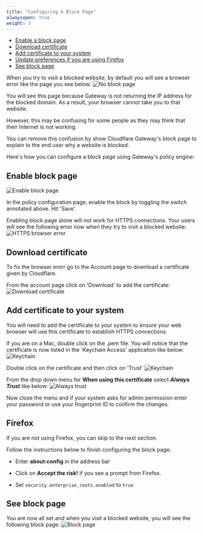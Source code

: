 ```yaml
---
title: "Configuring A Block Page"
alwaysopen: true
weight: 3
---
```

- [Enable a block page](#enable-a-block-page)
- [Download certificate](#download-certificate)
- [Add certificate to your system](#add-certificate-to-your-system)
- [Update preferences if you are using Firefox](#firefox)
- [See block page](#see-block-page)

When you try to visit a blocked website, by default you will see a browser error like the page you see below:
![No block page](/static/no-block-page.png)

You will see this page because Gateway is not returning the IP address for the blocked domain. As a result, your browser cannot take you to that website. 

However, this may be confusing for some people as they may think that their Internet is not working. 

You can remove this confusion by show Cloudflare Gateway's block page to explain to the end user why a website is blocked.

Here's how you can configure a block page using Gateway's policy engine:

## Enable block page
![Enable block page](/static/enable-block-page.png)

In the policy configuration page, enable the block by toggling the switch annotated above. Hit 'Save'.

Enabling block page alone will not work for HTTPS connections. Your users will see the following error now when they try to visit a blocked website:
![HTTPS browser error](/static/https-browser-error.png)


## Download certificate
To fix the browser erorr go to the Account page to download a certificate given by Cloudflare.

From the account page click on 'Download' to add the certificate:
![Download certificate](/static/update-certificates-page.png)

## Add certificate to your system
You will need to add the certificate to your system to ensure your web browser will use this certificate to establish HTTPS connections.

If you are on a Mac, double click on the .pem file. You will notice that the certificate is now listed in the 'Keychain Access' application like below:
![Keychain](/static/listed-in-keychain.png)

Double click on the certificate and then click on 'Trust'
![Keychain](/static/cert-click-on-trust.png)

From the drop down menu for **When using this certificate** select ***Always Trust*** like below:
![Always trust](/static/cert-select-always-trust.png)

Now close the menu and if your system asks for admin permission enter your password or use your fingerprint ID to confirm the changes.

## Firefox
If you are not using Firefox, you can skip to the next section. 

Follow the instructions below to finish configuring the block page:

* Enter **about:config** in the address bar

* Click on **Accept the risk!** if you see a prompt from Firefox.

* Set `security.enterprise_roots.enabled` to `true`

## See block page
You are now all set and when you visit a blocked website, you will see the following block page:
![Block page](/static/cert-block-page.png)






